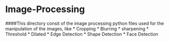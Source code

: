 # Image-Processing
  ####This directory consit of the image processing python files used for the manipulation of the images, like
    * Cropping
    * Blurring
    * sharpening
    * Threshold
    * Dilated
    * Edge Detection
    * Shape Detection
    * Face Detection
